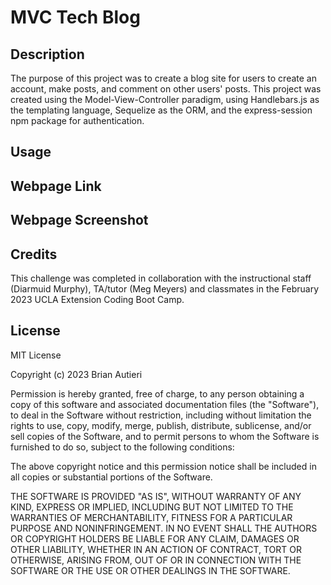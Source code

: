 # MVC Tech Blog

## Description

The purpose of this project was to create a blog site for users to create an account, make posts, and comment on other users' posts. This project was created using the Model-View-Controller paradigm, using Handlebars.js as the templating language, Sequelize as the ORM, and the express-session npm package for authentication.

## Usage

## Webpage Link

## Webpage Screenshot

## Credits

This challenge was completed in collaboration with the instructional staff (Diarmuid Murphy), TA/tutor (Meg Meyers) and classmates in the February 2023 UCLA Extension Coding Boot Camp.

## License

MIT License

Copyright (c) 2023 Brian Autieri

Permission is hereby granted, free of charge, to any person obtaining a copy of this software and associated documentation files (the "Software"), to deal in the Software without restriction, including without limitation the rights to use, copy, modify, merge, publish, distribute, sublicense, and/or sell copies of the Software, and to permit persons to whom the Software is furnished to do so, subject to the following conditions:

The above copyright notice and this permission notice shall be included in all copies or substantial portions of the Software.

THE SOFTWARE IS PROVIDED "AS IS", WITHOUT WARRANTY OF ANY KIND, EXPRESS OR IMPLIED, INCLUDING BUT NOT LIMITED TO THE WARRANTIES OF MERCHANTABILITY, FITNESS FOR A PARTICULAR PURPOSE AND NONINFRINGEMENT. IN NO EVENT SHALL THE AUTHORS OR COPYRIGHT HOLDERS BE LIABLE FOR ANY CLAIM, DAMAGES OR OTHER LIABILITY, WHETHER IN AN ACTION OF CONTRACT, TORT OR OTHERWISE, ARISING FROM, OUT OF OR IN CONNECTION WITH THE SOFTWARE OR THE USE OR OTHER DEALINGS IN THE SOFTWARE.